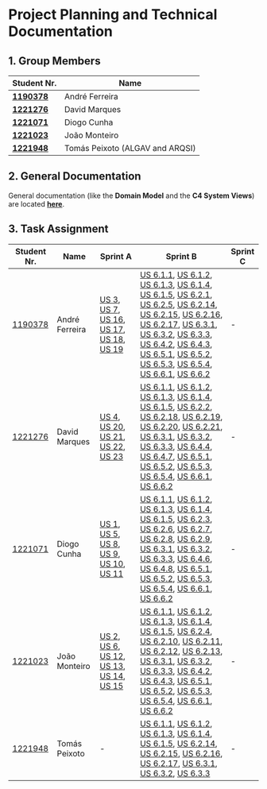 # Project Planning and Technical Documentation

## 1. Group Members


| Student Nr.                              | Name            |
| ------------------------------------------ | ----------------- |
| **[1190378](membros/1190378/readme.md)** | André Ferreira |
| **[1221276](membros/1221276/readme.md)** | David Marques   |
| **[1221071](membros/1221071/readme.md)** | Diogo Cunha     |
| **[1221023](membros/1221023/readme.md)** | João Monteiro  |
| **[1221948](membros/1221948/readme.md)** | Tomás Peixoto (ALGAV and ARQSI)  |

## 2. General Documentation

General documentation (like the **Domain Model** and the **C4 System Views**) are located **[here](geral/readme.md)**.

## 3. Task Assignment


| Student Nr.                          | Name            | Sprint A                                                                                                                                                                                                                                                                             | Sprint B | Sprint C |
| -------------------------------------- | ----------------- | -------------------------------------------------------------------------------------------------------------------------------------------------------------------------------------------------------------------------------------------------------------------------------------- | ---------- | ---------- |
| [1190378](membros/1190378/readme.md) | André Ferreira | [US 3](user_stories/sprint-a/us3/readme.md), [US 7](user_stories/sprint-a/us7/readme.md), [US 16](user_stories/sprint-a/us16/readme.md), [US 17](user_stories/sprint-a/us17/readme.md), [US 18](user_stories/sprint-a/us18/readme.md), [US 19](user_stories/sprint-a/us19/readme.md) | [US 6.1.1](user_stories/sprint-b/6-1-1/readme.md), [US 6.1.2](user_stories/sprint-b/6-1-2/readme.md), [US 6.1.3](user_stories/sprint-b/6-1-3/readme.md), [US 6.1.4](user_stories/sprint-b/6-1-4/readme.md), [US 6.1.5](user_stories/sprint-b/6-1-5/readme.md), [US 6.2.1](user_stories/sprint-b/6-2-1/readme.md), [US 6.2.5](user_stories/sprint-b/6-2-5/readme.md), [US 6.2.14](user_stories/sprint-b/6-2-14/readme.md), [US 6.2.15](user_stories/sprint-b/6-2-15/readme.md), [US 6.2.16](user_stories/sprint-b/6-2-16/readme.md), [US 6.2.17](user_stories/sprint-b/6-2-17/readme.md), [US 6.3.1](user_stories/sprint-b/6-3-1/readme.md), [US 6.3.2](user_stories/sprint-b/6-3-2/readme.md), [US 6.3.3](user_stories/sprint-b/6-3-3/readme.md), [US 6.4.2](user_stories/sprint-b/6-4-2/readme.md), [US 6.4.3](user_stories/sprint-b/6-4-3/readme.md), [US 6.5.1](user_stories/sprint-b/6-5-1/readme.md), [US 6.5.2](user_stories/sprint-b/6-5-2/readme.md), [US 6.5.3](user_stories/sprint-b/6-5-3/readme.md), [US 6.5.4](user_stories/sprint-b/6-5-4/readme.md), [US 6.6.1](user_stories/sprint-b/6-6-1/readme.md), [US 6.6.2](user_stories/sprint-b/6-6-2/readme.md)        | -        |
| [1221276](membros/1221276/readme.md) | David Marques   | [US 4](user_stories/sprint-a/us4/readme.md), [US 20](user_stories/sprint-a/us20/readme.md), [US 21](user_stories/sprint-a/us21/readme.md), [US 22](user_stories/sprint-a/us22/readme.md), [US 23](user_stories/sprint-a/us23/readme.md)                                              | [US 6.1.1](user_stories/sprint-b/6-1-1/readme.md), [US 6.1.2](user_stories/sprint-b/6-1-2/readme.md), [US 6.1.3](user_stories/sprint-b/6-1-3/readme.md), [US 6.1.4](user_stories/sprint-b/6-1-4/readme.md), [US 6.1.5](user_stories/sprint-b/6-1-5/readme.md), [US 6.2.2](user_stories/sprint-b/6-2-1/readme.md), [US 6.2.18](user_stories/sprint-b/6-2-18/readme.md), [US 6.2.19](user_stories/sprint-b/6-2-19/readme.md), [US 6.2.20](user_stories/sprint-b/6-2-20/readme.md), [US 6.2.21](user_stories/sprint-b/6-2-21/readme.md), [US 6.3.1](user_stories/sprint-b/6-3-1/readme.md), [US 6.3.2](user_stories/sprint-b/6-3-2/readme.md), [US 6.3.3](user_stories/sprint-b/6-3-3/readme.md), [US 6.4.4](user_stories/sprint-b/6-4-4/readme.md), [US 6.4.7](user_stories/sprint-b/6-4-7/readme.md), [US 6.5.1](user_stories/sprint-b/6-5-1/readme.md), [US 6.5.2](user_stories/sprint-b/6-5-2/readme.md), [US 6.5.3](user_stories/sprint-b/6-5-3/readme.md), [US 6.5.4](user_stories/sprint-b/6-5-4/readme.md), [US 6.6.1](user_stories/sprint-b/6-6-1/readme.md), [US 6.6.2](user_stories/sprint-b/6-6-2/readme.md)         | -        |
| [1221071](membros/1221071/readme.md) | Diogo Cunha     | [US 1](user_stories/sprint-a/us1/readme.md), [US 5](user_stories/sprint-a/us5/readme.md), [US 8](user_stories/sprint-a/us8/readme.md), [US 9](user_stories/sprint-a/us9/readme.md), [US 10](sprint-a/us10/readme.md), [US 11](user_stories/sprint-a/us11/readme.md)                  | [US 6.1.1](user_stories/sprint-b/6-1-1/readme.md), [US 6.1.2](user_stories/sprint-b/6-1-2/readme.md), [US 6.1.3](user_stories/sprint-b/6-1-3/readme.md), [US 6.1.4](user_stories/sprint-b/6-1-4/readme.md), [US 6.1.5](user_stories/sprint-b/6-1-5/readme.md), [US 6.2.3](user_stories/sprint-b/6-2-3/readme.md), [US 6.2.6](user_stories/sprint-b/6-2-6/readme.md), [US 6.2.7](user_stories/sprint-b/6-2-7/readme.md), [US 6.2.8](user_stories/sprint-b/6-2-8/readme.md), [US 6.2.9](user_stories/sprint-b/6-2-9/readme.md), [US 6.3.1](user_stories/sprint-b/6-3-1/readme.md), [US 6.3.2](user_stories/sprint-b/6-3-2/readme.md), [US 6.3.3](user_stories/sprint-b/6-3-3/readme.md), [US 6.4.6](user_stories/sprint-b/6-4-6/readme.md), [US 6.4.8](user_stories/sprint-b/6-4-8/readme.md), [US 6.5.1](user_stories/sprint-b/6-5-1/readme.md), [US 6.5.2](user_stories/sprint-b/6-5-2/readme.md), [US 6.5.3](user_stories/sprint-b/6-5-3/readme.md), [US 6.5.4](user_stories/sprint-b/6-5-4/readme.md), [US 6.6.1](user_stories/sprint-b/6-6-1/readme.md), [US 6.6.2](user_stories/sprint-b/6-6-2/readme.md)         | -        |
| [1221023](membros/1221023/readme.md) | João Monteiro  | [US 2](user_stories/sprint-a/us2/readme.md), [US 6](user_stories/sprint-a/us6/readme.md), [US 12](user_stories/sprint-a/us12/readme.md), [US 13](user_stories/sprint-a/us13/readme.md), [US 14](user_stories/sprint-a/us14/readme.md), [US 15](user_stories/sprint-a/us15/readme.md) | [US 6.1.1](user_stories/sprint-b/6-1-1/readme.md), [US 6.1.2](user_stories/sprint-b/6-1-2/readme.md), [US 6.1.3](user_stories/sprint-b/6-1-3/readme.md), [US 6.1.4](user_stories/sprint-b/6-1-4/readme.md), [US 6.1.5](user_stories/sprint-b/6-1-5/readme.md), [US 6.2.4](user_stories/sprint-b/6-2-4/readme.md), [US 6.2.10](user_stories/sprint-b/6-2-10/readme.md), [US 6.2.11](user_stories/sprint-b/6-2-11/readme.md), [US 6.2.12](user_stories/sprint-b/6-2-12/readme.md), [US 6.2.13](user_stories/sprint-b/6-2-13/readme.md), [US 6.3.1](user_stories/sprint-b/6-3-1/readme.md), [US 6.3.2](user_stories/sprint-b/6-3-2/readme.md), [US 6.3.3](user_stories/sprint-b/6-3-3/readme.md), [US 6.4.2](user_stories/sprint-b/6-4-2/readme.md), [US 6.4.3](user_stories/sprint-b/6-4-3/readme.md), [US 6.5.1](user_stories/sprint-b/6-5-1/readme.md), [US 6.5.2](user_stories/sprint-b/6-5-2/readme.md), [US 6.5.3](user_stories/sprint-b/6-5-3/readme.md), [US 6.5.4](user_stories/sprint-b/6-5-4/readme.md), [US 6.6.1](user_stories/sprint-b/6-6-1/readme.md), [US 6.6.2](user_stories/sprint-b/6-6-2/readme.md)         | -        |
| [1221948](membros/1221948/readme.md) | Tomás Peixoto  | - | [US 6.1.1](user_stories/sprint-b/6-1-1/readme.md), [US 6.1.2](user_stories/sprint-b/6-1-2/readme.md), [US 6.1.3](user_stories/sprint-b/6-1-3/readme.md), [US 6.1.4](user_stories/sprint-b/6-1-4/readme.md), [US 6.1.5](user_stories/sprint-b/6-1-5/readme.md), [US 6.2.14](user_stories/sprint-b/6-2-14/readme.md), [US 6.2.15](user_stories/sprint-b/6-2-15/readme.md), [US 6.2.16](user_stories/sprint-b/6-2-16/readme.md), [US 6.2.17](user_stories/sprint-b/6-2-17/readme.md), [US 6.3.1](user_stories/sprint-b/6-3-1/readme.md), [US 6.3.2](user_stories/sprint-b/6-3-2/readme.md), [US 6.3.3](user_stories/sprint-b/6-3-3/readme.md)        | -        |
